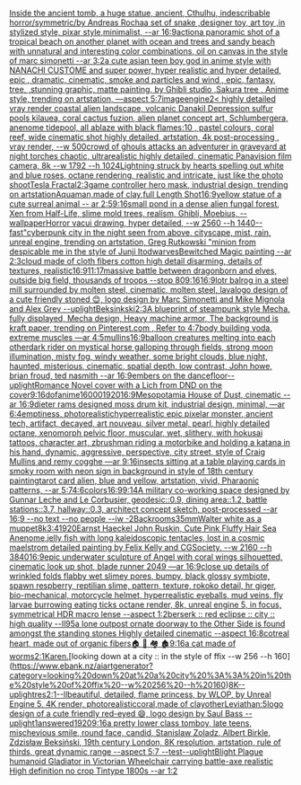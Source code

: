 [Inside the ancient tomb, a huge statue, ancient, Cthulhu, indescribable horror/symmetric/by Andreas Rocha](https://www.ebank.nz/aiartgenerator?category=Inside%20the%20ancient%20tomb%2C%20a%20huge%20statue%2C%20ancient%2C%20Cthulhu%2C%20indescribable%20horror/symmetric/by%20Andreas%20Rocha)[a set of snake ,designer toy, art toy ,in stylized style, pixar style,minimalist, --ar 16:9](https://www.ebank.nz/aiartgenerator?category=a%20set%20of%20snake%20%2Cdesigner%20toy%2C%20art%20toy%20%2Cin%20stylized%20style%2C%20pixar%20style%2Cminimalist%2C%20--ar%2016%3A9)[action](https://www.ebank.nz/aiartgenerator?category=action)[a panoramic shot of a tropical beach on another planet with ocean and trees and sandy beach with unnatural and interesting color combinations, oil on canvas in the style of marc simonetti --ar 3:2](https://www.ebank.nz/aiartgenerator?category=a%20panoramic%20shot%20of%20a%20tropical%20beach%20on%20another%20planet%20with%20ocean%20and%20trees%20and%20sandy%20beach%20with%20unnatural%20and%20interesting%20color%20combinations%2C%20oil%20on%20canvas%20in%20the%20style%20of%20marc%20simonetti%20--ar%203%3A2)[a cute asian teen boy god in anime style with NANACHI CUSTOME and super power, hyper realistic and hyper detailed, epic , dramatic, cinematic, smoke and particles and wind , epic, fantasy, tree, ,stunning graphic, matte painting, by Ghibli studio ,Sakura tree  , Anime style, trending on artstation, —aspect 5:7](https://www.ebank.nz/aiartgenerator?category=a%20cute%20asian%20teen%20boy%20god%20in%20anime%20style%20with%20NANACHI%20CUSTOME%20and%20super%20power%2C%20hyper%20realistic%20and%20hyper%20detailed%2C%20epic%20%2C%20dramatic%2C%20cinematic%2C%20smoke%20and%20particles%20and%20wind%20%2C%20epic%2C%20fantasy%2C%20tree%2C%20%2Cstunning%20graphic%2C%20matte%20painting%2C%20by%20Ghibli%20studio%20%2CSakura%20tree%20%20%2C%20Anime%20style%2C%20trending%20on%20artstation%2C%20%E2%80%94aspect%205%3A7)[image](https://www.ebank.nz/aiartgenerator?category=image)[engine](https://www.ebank.nz/aiartgenerator?category=engine)[2](https://www.ebank.nz/aiartgenerator?category=2)[< highly detailed vray render coastal alien landscape, volcanic Danakil Depression sulfur pools kilauea, coral cactus fuzion, alien planet concept art, Schlumbergera, anenome tidepool, all ablaze with black flames:10 , pastel colours, coral reef, wide cinematic shot highly detailed, artstation, 4k post-processing , vray render, --w 500](https://www.ebank.nz/aiartgenerator?category=%3C%20highly%20detailed%20vray%20render%20coastal%20alien%20landscape%2C%20volcanic%20Danakil%20Depression%20sulfur%20pools%20kilauea%2C%20coral%20cactus%20fuzion%2C%20alien%20planet%20concept%20art%2C%20Schlumbergera%2C%20anenome%20tidepool%2C%20all%20ablaze%20with%20black%20flames%3A10%20%2C%20pastel%20colours%2C%20coral%20reef%2C%20wide%20cinematic%20shot%20highly%20detailed%2C%20artstation%2C%204k%20post-processing%20%2C%20vray%20render%2C%20--w%20500)[crowd of ghouls attacks an adventurer in graveyard at night torches chaotic, ultrarealistic highly detailed, cinematic Panavision film camera, 8k --w 1792 --h 1024](https://www.ebank.nz/aiartgenerator?category=crowd%20of%20ghouls%20attacks%20an%20adventurer%20in%20graveyard%20at%20night%20torches%20chaotic%2C%20ultrarealistic%20highly%20detailed%2C%20cinematic%20Panavision%20film%20camera%2C%208k%20--w%201792%20--h%201024)[Lightning struck by hearts spelling out white and blue roses, octane rendering, realistic and intricate, just like the photo shoot](https://www.ebank.nz/aiartgenerator?category=Lightning%20struck%20by%20hearts%20spelling%20out%20white%20and%20blue%20roses%2C%20octane%20rendering%2C%20realistic%20and%20intricate%2C%20just%20like%20the%20photo%20shoot)[Tesla Fractal](https://www.ebank.nz/aiartgenerator?category=Tesla%20Fractal)[2:3](https://www.ebank.nz/aiartgenerator?category=2%3A3)[game controller hero mask, industrial design, trending on artstation](https://www.ebank.nz/aiartgenerator?category=game%20controller%20hero%20mask%2C%20industrial%20design%2C%20trending%20on%20artstation)[Aquaman,made of clay,full Length Shot](https://www.ebank.nz/aiartgenerator?category=Aquaman%2Cmade%20of%20clay%2Cfull%20Length%20Shot)[16:9](https://www.ebank.nz/aiartgenerator?category=16%3A9)[yellow statue of a cute surreal animal -- ar 2:5](https://www.ebank.nz/aiartgenerator?category=yellow%20statue%20of%20a%20cute%20surreal%20animal%20--%20ar%202%3A5)[9:16](https://www.ebank.nz/aiartgenerator?category=9%3A16)[small pond in a dense alien fungal forest, Xen from Half-Life, slime mold trees, realism, Ghibli, Moebius, --wallpaper](https://www.ebank.nz/aiartgenerator?category=small%20pond%20in%20a%20dense%20alien%20fungal%20forest%2C%20Xen%20from%20Half-Life%2C%20slime%20mold%20trees%2C%20realism%2C%20Ghibli%2C%20Moebius%2C%20--wallpaper)[Horror vacui drawing, hyper detailed, --w 2560 --h 1440](https://www.ebank.nz/aiartgenerator?category=Horror%20vacui%20drawing%2C%20hyper%20detailed%2C%20--w%202560%20--h%201440)[--fast](https://www.ebank.nz/aiartgenerator?category=--fast)["cyberpunk city in the night seen from above, cityscape, mist, rain, unreal engine, trending on artstation, Greg Rutkowski "](https://www.ebank.nz/aiartgenerator?category=%22cyberpunk%20city%20in%20the%20night%20seen%20from%20above%2C%20cityscape%2C%20mist%2C%20rain%2C%20unreal%20engine%2C%20trending%20on%20artstation%2C%20Greg%20Rutkowski%20%22)[minion from despicable me in the style of Junji Ito](https://www.ebank.nz/aiartgenerator?category=minion%20from%20despicable%20me%20in%20the%20style%20of%20Junji%20Ito)[dwarves](https://www.ebank.nz/aiartgenerator?category=dwarves)[Bewitched Magic painting --ar 2:3](https://www.ebank.nz/aiartgenerator?category=Bewitched%20Magic%20painting%20--ar%202%3A3)[cloud made of cloth fibers cotton high detail disarming, details of textures, realistic](https://www.ebank.nz/aiartgenerator?category=cloud%20made%20of%20cloth%20fibers%20cotton%20high%20detail%20disarming%2C%20details%20of%20textures%2C%20realistic)[16:9](https://www.ebank.nz/aiartgenerator?category=16%3A9)[11:17](https://www.ebank.nz/aiartgenerator?category=11%3A17)[massive battle between dragonborn and elves, outside big field, thousands of troops --stop 80](https://www.ebank.nz/aiartgenerator?category=massive%20battle%20between%20dragonborn%20and%20elves%2C%20outside%20big%20field%2C%20thousands%20of%20troops%20--stop%2080)[9:16](https://www.ebank.nz/aiartgenerator?category=9%3A16)[16:9](https://www.ebank.nz/aiartgenerator?category=16%3A9)[lotr balrog in a steel mill surrounded by molten steel, cinematic, molten steel, lava](https://www.ebank.nz/aiartgenerator?category=lotr%20balrog%20in%20a%20steel%20mill%20surrounded%20by%20molten%20steel%2C%20cinematic%2C%20molten%20steel%2C%20lava)[logo design of a cute friendly stoned 😊, logo design by Marc Simonetti and Mike Mignola and Alex Grey --uplight](https://www.ebank.nz/aiartgenerator?category=logo%20design%20of%20a%20cute%20friendly%20stoned%20%F0%9F%98%8A%2C%20logo%20design%20by%20Marc%20Simonetti%20and%20Mike%20Mignola%20and%20Alex%20Grey%20--uplight)[Beksinkski](https://www.ebank.nz/aiartgenerator?category=Beksinkski)[2:3](https://www.ebank.nz/aiartgenerator?category=2%3A3)[A blueprint of steampunk style Mecha,  fully displayed, Mecha design, Heavy machine armor,  The background is kraft paper,  trending on Pinterest.com  ,  Refer to 4:7](https://www.ebank.nz/aiartgenerator?category=A%20blueprint%20of%20steampunk%20style%20Mecha%2C%20%20fully%20displayed%2C%20Mecha%20design%2C%20Heavy%20machine%20armor%2C%20%20The%20background%20is%20kraft%20paper%2C%20%20trending%20on%20Pinterest.com%20%20%2C%20%20Refer%20to%204%3A7)[body building yoda, extreme muscles —ar 4:5](https://www.ebank.nz/aiartgenerator?category=body%20building%20yoda%2C%20extreme%20muscles%20%E2%80%94ar%204%3A5)[mullins](https://www.ebank.nz/aiartgenerator?category=mullins)[16:9](https://www.ebank.nz/aiartgenerator?category=16%3A9)[balloon creatures melting into each other](https://www.ebank.nz/aiartgenerator?category=balloon%20creatures%20melting%20into%20each%20other)[dark rider on mystical horse galloping through fields, strong moon illumination, misty fog, windy weather, some bright clouds, blue night, haunted, misterious, cinematic, spatial depth, low contrast, John howe, brian froud, ted nasmith --ar 16:9](https://www.ebank.nz/aiartgenerator?category=dark%20rider%20on%20mystical%20horse%20galloping%20through%20fields%2C%20strong%20moon%20illumination%2C%20misty%20fog%2C%20windy%20weather%2C%20some%20bright%20clouds%2C%20blue%20night%2C%20haunted%2C%20misterious%2C%20cinematic%2C%20spatial%20depth%2C%20low%20contrast%2C%20John%20howe%2C%20brian%20froud%2C%20ted%20nasmith%20--ar%2016%3A9)[embers on the dancefloor](https://www.ebank.nz/aiartgenerator?category=embers%20on%20the%20dancefloor)[--uplight](https://www.ebank.nz/aiartgenerator?category=--uplight)[Romance Novel cover with a Lich from DND on the cover](https://www.ebank.nz/aiartgenerator?category=Romance%20Novel%20cover%20with%20a%20Lich%20from%20DND%20on%20the%20cover)[9:16](https://www.ebank.nz/aiartgenerator?category=9%3A16)[dof](https://www.ebank.nz/aiartgenerator?category=dof)[anime](https://www.ebank.nz/aiartgenerator?category=anime)[16000](https://www.ebank.nz/aiartgenerator?category=16000)[1920](https://www.ebank.nz/aiartgenerator?category=1920)[16:9](https://www.ebank.nz/aiartgenerator?category=16%3A9)[Mesopotamia House of Dust, cinematic --ar 16:9](https://www.ebank.nz/aiartgenerator?category=Mesopotamia%20House%20of%20Dust%2C%20cinematic%20--ar%2016%3A9)[dieter rams designed moss drum kit, industrial design, minimal, —ar 6:4](https://www.ebank.nz/aiartgenerator?category=dieter%20rams%20designed%20moss%20drum%20kit%2C%20industrial%20design%2C%20minimal%2C%20%E2%80%94ar%206%3A4)[emptiness, photorealistic](https://www.ebank.nz/aiartgenerator?category=emptiness%2C%20photorealistic)[hyperrealistic epic pixelar monster, ancient tech, artifact, decayed, art nouveau, silver metal, pearl, highly detailed octane, xenomorph pelvic floor, muscular, wet, slithery, with hokusai tattoos, character art, zbrush](https://www.ebank.nz/aiartgenerator?category=hyperrealistic%20epic%20pixelar%20monster%2C%20ancient%20tech%2C%20artifact%2C%20decayed%2C%20art%20nouveau%2C%20silver%20metal%2C%20pearl%2C%20highly%20detailed%20octane%2C%20xenomorph%20pelvic%20floor%2C%20muscular%2C%20wet%2C%20slithery%2C%20with%20hokusai%20tattoos%2C%20character%20art%2C%20zbrush)[man riding a motorbike and holding a katana in his hand, dynamic, aggressive, perspective, city street, style of Craig Mullins and remy cogghe —ar 9:16](https://www.ebank.nz/aiartgenerator?category=man%20riding%20a%20motorbike%20and%20holding%20a%20katana%20in%20his%20hand%2C%20dynamic%2C%20aggressive%2C%20perspective%2C%20city%20street%2C%20style%20of%20Craig%20Mullins%20and%20remy%20cogghe%20%E2%80%94ar%209%3A16)[insects sitting at a table playing cards in smoky room with neon sign in background in style of 18th century painting](https://www.ebank.nz/aiartgenerator?category=insects%20sitting%20at%20a%20table%20playing%20cards%20in%20smoky%20room%20with%20neon%20sign%20in%20background%20in%20style%20of%2018th%20century%20painting)[tarot card alien, blue and yellow, artstation, vivid, Pharaonic patterns, --ar 5:7](https://www.ebank.nz/aiartgenerator?category=tarot%20card%20alien%2C%20blue%20and%20yellow%2C%20artstation%2C%20vivid%2C%20Pharaonic%20patterns%2C%20--ar%205%3A7)[4:6](https://www.ebank.nz/aiartgenerator?category=4%3A6)[colors](https://www.ebank.nz/aiartgenerator?category=colors)[16:9](https://www.ebank.nz/aiartgenerator?category=16%3A9)[9:14](https://www.ebank.nz/aiartgenerator?category=9%3A14)[A military co-working space designed by Gunnar Leche and Le Corbusier, geodesic::0.9, dining area::1.2, battle stations::3.7,  hallway::0.3, architect concept sketch, post-processed --ar 16:9 --no text --no people --iw -2](https://www.ebank.nz/aiartgenerator?category=A%20military%20co-working%20space%20designed%20by%20Gunnar%20Leche%20and%20Le%20Corbusier%2C%20geodesic%3A%3A0.9%2C%20dining%20area%3A%3A1.2%2C%20battle%20stations%3A%3A3.7%2C%20%20hallway%3A%3A0.3%2C%20architect%20concept%20sketch%2C%20post-processed%20--ar%2016%3A9%20--no%20text%20--no%20people%20--iw%20-2)[Backrooms](https://www.ebank.nz/aiartgenerator?category=Backrooms)[35mm](https://www.ebank.nz/aiartgenerator?category=35mm)[Walter white as a muppet](https://www.ebank.nz/aiartgenerator?category=Walter%20white%20as%20a%20muppet)[8k](https://www.ebank.nz/aiartgenerator?category=8k)[3:4](https://www.ebank.nz/aiartgenerator?category=3%3A4)[1920](https://www.ebank.nz/aiartgenerator?category=1920)[Earnst Haeckel John Ruskin, Cute Pink Fluffy Hair Sea Anenome,jelly fish with long kaleidoscopic tentacles, lost in a cosmic maelstrom detailed painting by Felix Kelly and CGSociety. --w 2160 --h 3840](https://www.ebank.nz/aiartgenerator?category=Earnst%20Haeckel%20John%20Ruskin%2C%20Cute%20Pink%20Fluffy%20Hair%20Sea%20Anenome%2Cjelly%20fish%20with%20long%20kaleidoscopic%20tentacles%2C%20lost%20in%20a%20cosmic%20maelstrom%20detailed%20painting%20by%20Felix%20Kelly%20and%20CGSociety.%20--w%202160%20--h%203840)[16:9](https://www.ebank.nz/aiartgenerator?category=16%3A9)[epic underwater sculpture of Angel with coral wings silhouetted, cinematic look up shot, blade runner 2049 —ar 16:9](https://www.ebank.nz/aiartgenerator?category=epic%20underwater%20sculpture%20of%20Angel%20with%20coral%20wings%20silhouetted%2C%20cinematic%20look%20up%20shot%2C%20blade%20runner%202049%20%E2%80%94ar%2016%3A9)[close up details of wrinkled folds flabby wet slimey pores, bumpy, black glossy symbiote, spawn respberry, reptilian slime, pattern, texture, rokoko detail, hr giger, bio-mechanical, motorcycle helmet, hyperrealistic eyeballs, mud veins, fly larvae burrowing eating ticks octane render, 8k, unreal engine 5, in focus, symmetrical HDR macro lense --aspect 1:2](https://www.ebank.nz/aiartgenerator?category=close%20up%20details%20of%20wrinkled%20folds%20flabby%20wet%20slimey%20pores%2C%20bumpy%2C%20black%20glossy%20symbiote%2C%20spawn%20respberry%2C%20reptilian%20slime%2C%20pattern%2C%20texture%2C%20rokoko%20detail%2C%20hr%20giger%2C%20bio-mechanical%2C%20motorcycle%20helmet%2C%20hyperrealistic%20eyeballs%2C%20mud%20veins%2C%20fly%20larvae%20burrowing%20eating%20ticks%20octane%20render%2C%208k%2C%20unreal%20engine%205%2C%20in%20focus%2C%20symmetrical%20HDR%20macro%20lense%20--aspect%201%3A2)[berserk :: red eclipse :: city :: high quality --ll](https://www.ebank.nz/aiartgenerator?category=berserk%20%3A%3A%20red%20eclipse%20%3A%3A%20city%20%3A%3A%20high%20quality%20--ll)[95](https://www.ebank.nz/aiartgenerator?category=95)[a lone outpost ornate doorway to the Other Side is found amongst the standing stones Highly detailed cinematic --aspect 16:8](https://www.ebank.nz/aiartgenerator?category=a%20lone%20outpost%20ornate%20doorway%20to%20the%20Other%20Side%20is%20found%20amongst%20the%20standing%20stones%20Highly%20detailed%20cinematic%20--aspect%2016%3A8)[cot](https://www.ebank.nz/aiartgenerator?category=cot)[real heart, made out of organic fibers](https://www.ebank.nz/aiartgenerator?category=real%20heart%2C%20made%20out%20of%20organic%20fibers)[🏠 🏡 🏘 🏚](https://www.ebank.nz/aiartgenerator?category=%F0%9F%8F%A0%20%F0%9F%8F%A1%20%F0%9F%8F%98%20%F0%9F%8F%9A)[9:16](https://www.ebank.nz/aiartgenerator?category=9%3A16)[a cat made of worms](https://www.ebank.nz/aiartgenerator?category=a%20cat%20made%20of%20worms)[2:1](https://www.ebank.nz/aiartgenerator?category=2%3A1)[Karen.](https://www.ebank.nz/aiartgenerator?category=Karen.)[looking down at a city :: in the style of ffix --w 256 --h 160](https://www.ebank.nz/aiartgenerator?category=looking%20down%20at%20a%20city%20%3A%3A%20in%20the%20style%20of%20ffix%20--w%20256%20--h%20160)[8K](https://www.ebank.nz/aiartgenerator?category=8K)[--uplight](https://www.ebank.nz/aiartgenerator?category=--uplight)[res](https://www.ebank.nz/aiartgenerator?category=res)[2:1](https://www.ebank.nz/aiartgenerator?category=2%3A1)[--ll](https://www.ebank.nz/aiartgenerator?category=--ll)[beautiful, detailed, flame princess, by WLOP, by Unreal Engine 5, 4K render, photorealistic](https://www.ebank.nz/aiartgenerator?category=beautiful%2C%20detailed%2C%20flame%20princess%2C%20by%20WLOP%2C%20by%20Unreal%20Engine%205%2C%204K%20render%2C%20photorealistic)[coral,made of clay](https://www.ebank.nz/aiartgenerator?category=coral%2Cmade%20of%20clay)[other](https://www.ebank.nz/aiartgenerator?category=other)[Leviathan:5](https://www.ebank.nz/aiartgenerator?category=Leviathan%3A5)[logo design of a cute friendly red-eyed 😄, logo design by Saul Bass --uplight](https://www.ebank.nz/aiartgenerator?category=logo%20design%20of%20a%20cute%20friendly%20red-eyed%20%F0%9F%98%84%2C%20logo%20design%20by%20Saul%20Bass%20--uplight)[1](https://www.ebank.nz/aiartgenerator?category=1)[answered](https://www.ebank.nz/aiartgenerator?category=answered)[1920](https://www.ebank.nz/aiartgenerator?category=1920)[9:16](https://www.ebank.nz/aiartgenerator?category=9%3A16)[a pretty lower class tomboy, late teens, mischevious smile, round face, candid, Stanislaw Zoladz, Albert Birkle, Zdzisław Beksiński, 19th century London, 8K resolution, artstation, rule of thirds, great dynamic range --aspect 5:7 --test](https://www.ebank.nz/aiartgenerator?category=a%20pretty%20lower%20class%20tomboy%2C%20late%20teens%2C%20mischevious%20smile%2C%20round%20face%2C%20candid%2C%20Stanislaw%20Zoladz%2C%20Albert%20Birkle%2C%20Zdzis%C5%82aw%20Beksi%C5%84ski%2C%2019th%20century%20London%2C%208K%20resolution%2C%20artstation%2C%20rule%20of%20thirds%2C%20great%20dynamic%20range%20--aspect%205%3A7%20--test)[--uplight](https://www.ebank.nz/aiartgenerator?category=--uplight)[Blight Plague humanoid Gladiator in Victorian Wheelchair carrying battle-axe realistic High definition no crop Tintype 1800s --ar 1:2](https://www.ebank.nz/aiartgenerator?category=Blight%20Plague%20humanoid%20Gladiator%20in%20Victorian%20Wheelchair%20carrying%20battle-axe%20realistic%20High%20definition%20no%20crop%20Tintype%201800s%20--ar%201%3A2)
